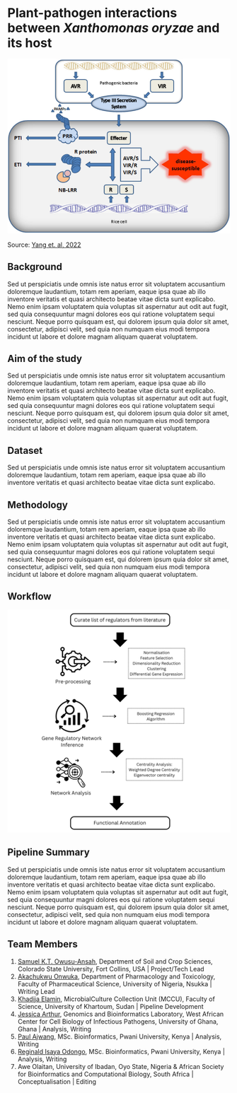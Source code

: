 # Plant-pathogen interactions between _Xanthomonas oryzae_ and its host
![image](https://github.com/omicscodeathon/xanthomonasppi/blob/main/images/Interaction-model-between-pathogen-and-rice.png)

Source: [Yang et. al, 2022](https://www.researchgate.net/figure/Interaction-model-between-pathogen-and-rice_fig2_359419059)

## Background
Sed ut perspiciatis unde omnis iste natus error sit voluptatem accusantium doloremque laudantium, totam rem aperiam, eaque ipsa quae ab illo inventore veritatis et quasi architecto beatae vitae dicta sunt explicabo. Nemo enim ipsam voluptatem quia voluptas sit aspernatur aut odit aut fugit, sed quia consequuntur magni dolores eos qui ratione voluptatem sequi nesciunt. Neque porro quisquam est, qui dolorem ipsum quia dolor sit amet, consectetur, adipisci velit, sed quia non numquam eius modi tempora incidunt ut labore et dolore magnam aliquam quaerat voluptatem.

## Aim of the study
Sed ut perspiciatis unde omnis iste natus error sit voluptatem accusantium doloremque laudantium, totam rem aperiam, eaque ipsa quae ab illo inventore veritatis et quasi architecto beatae vitae dicta sunt explicabo. Nemo enim ipsam voluptatem quia voluptas sit aspernatur aut odit aut fugit, sed quia consequuntur magni dolores eos qui ratione voluptatem sequi nesciunt. Neque porro quisquam est, qui dolorem ipsum quia dolor sit amet, consectetur, adipisci velit, sed quia non numquam eius modi tempora incidunt ut labore et dolore magnam aliquam quaerat voluptatem.

## Dataset
Sed ut perspiciatis unde omnis iste natus error sit voluptatem accusantium doloremque laudantium, totam rem aperiam, eaque ipsa quae ab illo inventore veritatis et quasi architecto beatae vitae dicta sunt explicabo.

## Methodology
Sed ut perspiciatis unde omnis iste natus error sit voluptatem accusantium doloremque laudantium, totam rem aperiam, eaque ipsa quae ab illo inventore veritatis et quasi architecto beatae vitae dicta sunt explicabo. Nemo enim ipsam voluptatem quia voluptas sit aspernatur aut odit aut fugit, sed quia consequuntur magni dolores eos qui ratione voluptatem sequi nesciunt. Neque porro quisquam est, qui dolorem ipsum quia dolor sit amet, consectetur, adipisci velit, sed quia non numquam eius modi tempora incidunt ut labore et dolore magnam aliquam quaerat voluptatem.

## Workflow
![workflow](https://github.com/omicscodeathon/xanthomonasppi/blob/main/images/xooppi_workflow.png)

## Pipeline Summary
Sed ut perspiciatis unde omnis iste natus error sit voluptatem accusantium doloremque laudantium, totam rem aperiam, eaque ipsa quae ab illo inventore veritatis et quasi architecto beatae vitae dicta sunt explicabo. Nemo enim ipsam voluptatem quia voluptas sit aspernatur aut odit aut fugit, sed quia consequuntur magni dolores eos qui ratione voluptatem sequi nesciunt. Neque porro quisquam est, qui dolorem ipsum quia dolor sit amet, consectetur, adipisci velit, sed quia non numquam eius modi tempora incidunt ut labore et dolore magnam aliquam quaerat voluptatem.

## Team Members
1. [Samuel K.T. Owusu-Ansah](https://github.com/sktowusuansah), Department of Soil and Crop Sciences, Colorado State University, Fort Collins, USA | Project/Tech Lead
2. [Akachukwu Onwuka](https://github.com/Akachukwuebuka), Department of Pharmacology and Toxicology, Faculty of Pharmaceutical Science, University of Nigeria, Nsukka | Writing Lead
3. [Khadija Elamin](https://github.com/Khadijaelamin93), MicrobialCulture Collection Unit (MCCU), Faculty of Science, University of Khartoum, Sudan | Pipeline Development
4. [Jessica Arthur](https://github.com/Geska7), Genomics and Bioinformatics Laboratory, West African Center for Cell Biology of Infectious Pathogens, University of Ghana, Ghana | Analysis, Writing
5. [Paul Ajwang](https://github.com/Ojwang-Biot), MSc. Bioinformatics, Pwani University, Kenya | Analysis, Writing
6. [Reginald Isaya Odongo](https://github.com/OdongoIsaya), MSc. Bioinformatics, Pwani University, Kenya | Analysis, Writing
7. Awe Olaitan, University of Ibadan, Oyo State, Nigeria & African Society for Bioinformatics and Computational Biology, South Africa | Conceptualisation | Editing


